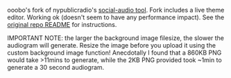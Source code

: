 ooobo's fork of nypublicradio's [social-audio tool](https://github.com/nypublicradio/audiogram).
Fork includes a live theme editor. Working ok (doesn't seem to have any performance impact).
See the [original repo README](https://github.com/nypublicradio/audiogram/blob/master/README.md) for instructions.

IMPORTANT NOTE: the larger the background image filesize, the slower the audiogram will generate. Resize the image before you upload it using the custom background image function! Anecdotally I found that a 860KB PNG would take >11mins to generate, while the 2KB PNG provided took ~1min to generate a 30 second audiogram.